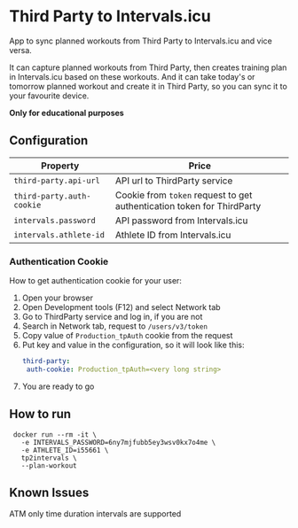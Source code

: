 # Third Party to Intervals.icu

App to sync planned workouts from Third Party to Intervals.icu and vice versa.

It can capture planned workouts from Third Party, then creates training plan in Intervals.icu based on these workouts.
And it can take today's or tomorrow planned workout and create it in Third Party, so you can sync it to your favourite
device.

**Only for educational purposes**

## Configuration

| Property                  | Price                                                                  |
|---------------------------|------------------------------------------------------------------------|
| `third-party.api-url`     | API url to ThirdParty service                                          |
| `third-party.auth-cookie` | Cookie from `token` request to get authentication token for ThirdParty |
| `intervals.password`      | API password from Intervals.icu                                        |
| `intervals.athlete-id`    | Athlete ID from Intervals.icu                                          |

### Authentication Cookie
How to get authentication cookie for your user:
1. Open your browser
2. Open Development tools (F12) and select Network tab
3. Go to ThirdParty service and log in, if you are not
4. Search in Network tab, request to `/users/v3/token`
5. Copy value of `Production_tpAuth` cookie from the request
6. Put key and value in the configuration, so it will look like this:
   ```yaml
   third-party:
    auth-cookie: Production_tpAuth=<very long string>
   ```
7. You are ready to go

## How to run
```shell
 docker run --rm -it \
   -e INTERVALS_PASSWORD=6ny7mjfubb5ey3wsv0kx7o4me \
   -e ATHLETE_ID=i55661 \
   tp2intervals \
   --plan-workout
```

## Known Issues
ATM only time duration intervals are supported
